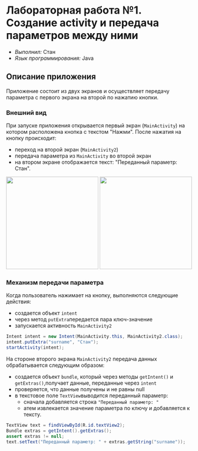 # Лабораторная работа №1. Создание activity и передача параметров между ними
- _Выполнил:_ Стан
- _Язык программирования:_ Java

## Описание приложения
Приложение состоит из двух экранов и осуществляет передачу параметра с первого экрана на второй по нажатию кнопки.


### Внешний вид

При запуске приложения открывается первый экран (`MainActivity`) на котором расположена кнопка с текстом "Нажми". После нажатия на кнопку происходит: 
- переход на второй экран (`MainActivity2`)
- передача параметра из `MainActivity` во второй экран
- на втором экране отображается текст: "Переданный параметр: Стан".
<p align="center">
    <img src="https://github.com/user-attachments/assets/bd6dc254-0fd1-4df9-975a-ba0e5ab65a95" width="250"> 
    <img src="https://github.com/user-attachments/assets/ea73d84b-3771-4027-97c3-0e600aa476e0" width="250">
</p> 


### Механизм передачи параметра
Когда пользователь нажимает на кнопку, выполняются следующие действия:
- создается объект `intent`
- через метод `putExtra`передается пара ключ-значение
- запускается активность `MainActivity2`
``` java
Intent intent = new Intent(MainActivity.this, MainActivity2.class);
intent.putExtra("surname", "Стан");
startActivity(intent);
```

На стороне второго экрана  `MainActivity2` передача данных обрабатывается следующим образом:
- создается объект `bundle`, который через методы `getIntent()` и `getExtras()`,получает данные, переданные через `intent`
- проверяется, что данные получены и не равны null
- в текстовое поле `TextView`выводится переданный параметр:
    - сначала добавляется строка `"Переданный параметр: "`
    - атем извлекается значение параметра по ключу и добавляется к тексту.

``` java
TextView text = findViewById(R.id.textView2);
Bundle extras = getIntent().getExtras();
assert extras != null;
text.setText("Переданный параметр: " + extras.getString("surname"));
```
